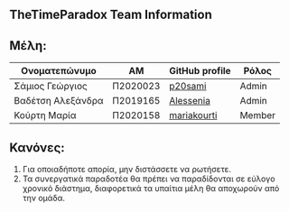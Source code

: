 ## TheTimeParadox Team Information

## Μέλη:
| Ονοματεπώνυμο | ΑΜ | GitHub profile | Ρόλος |
| -- | -- | -- | -- |
| Σάμιος Γεώργιος | Π2020023 | [p20sami](https://github.com/p20sami) | Admin |
| Βαδέτση Αλεξάνδρα | Π2019165 | [Alessenia](https://github.com/Alessenia) | Admin |
| Κούρτη Μαρία | Π2020158 | [mariakourti](https://github.com/mariakourti) | Member |

## Κανόνες:
1) Για οποιαδήποτε απορία, μην διστάσσετε να ρωτήσετε.
2) Τα συνεργατικά παραδοτέα θα πρέπει να παραδίδονται σε εύλογο χρονικό διάστημα, διαφορετικά τα υπαίτια μέλη θα αποχωρούν από την ομάδα.
